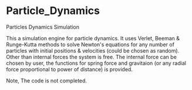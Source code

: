 # Particle_Dynamics
Particles Dynamics Simulation

This a simulation engine for particle dynamics. It uses Verlet, Beeman & Runge-Kutta methods to solve Newton's equations for any number of particles with initial positions & velocities (could be chosen as random). Other than internal forces the system is free. The internal force can be chosen by user, the functions for spring force and gravitaion (or any radial force proportional to power of distance) is provided.

Note, The code is not completed.
